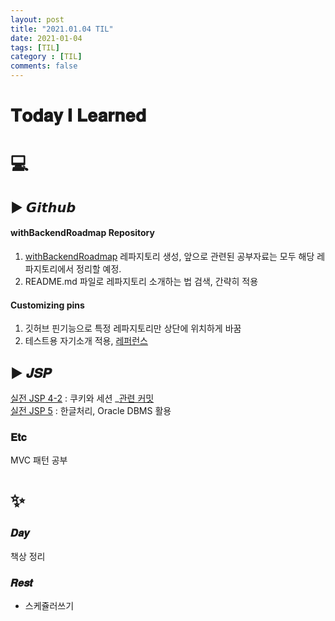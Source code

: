 ```yaml
---
layout: post
title: "2021.01.04 TIL"
date: 2021-01-04
tags: [TIL]
category : [TIL]
comments: false
---
```


# 𝐓𝐨𝐝𝐚𝐲 𝐈 𝐋𝐞𝐚𝐫𝐧𝐞𝐝

# 💻  

<!-- ### 𝑷𝒓𝒐𝒃𝒍𝒆𝒎 𝑺𝒐𝒍𝒗𝒊𝒏𝒈
구현 1문제 풀기   -->

## ▶ 𝙂𝙞𝙩𝙝𝙪𝙗
#### withBackendRoadmap Repository
1) [withBackendRoadmap](https://github.com/JooMal/withBackendRoadmap) 레파지토리 생성, 앞으로 관련된 공부자료는 모두 해당 레파지토리에서 정리할 예정.  
2) README.md 파일로 레파지토리 소개하는 법 검색, 간략히 적용    
#### Customizing pins
1) 깃허브 핀기능으로 특정 레파지토리만 상단에 위치하게 바꿈  
2) 테스트용 자기소개 적용, [레퍼런스](https://zzuzu.tistory.com/6)  

## ▶ 𝑱𝑺𝑷
[실전 JSP 4-2](https://joomal.github.io//210104jsp/) : 쿠키와 세션 _[관련 커밋](https://github.com/JooMal/withBackendRoadmap/tree/main/JSP/SessionAndCookie)  
[실전 JSP 5](https://joomal.github.io//210104jsp2/) : 한글처리, Oracle DBMS 활용  

<!-- ### #𝑩𝑩𝑩𝑩𝑭𝑭 -->

### 𝐄𝐭𝐜
MVC 패턴 공부

# ✨

### 𝑫𝒂𝒚
책상 정리

### 𝑹𝒆𝒔𝒕
- 스케쥴러쓰기
